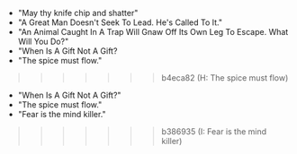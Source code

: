 - "May thy knife chip and shatter"
- "A Great Man Doesn't Seek To Lead. He's Called To It."
- "An Animal Caught In A Trap Will Gnaw Off Its Own Leg To Escape. What Will You Do?"
- "When Is A Gift Not A Gift?
- "The spice must flow."
>>>>>>> b4eca82 (H: The spice must flow)
- "When Is A Gift Not A Gift?"
- "The spice must flow."
- "Fear is the mind killer."
>>>>>>> b386935 (I: Fear is the mind killer)
